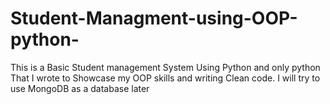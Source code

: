 # Student-Managment-using-OOP-python-
This is a Basic Student management System Using Python and only python That I wrote to Showcase my OOP skills and writing Clean code. I will try to use MongoDB  as a database later
